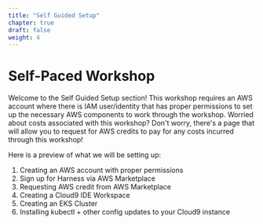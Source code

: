 ```yaml
---
title: "Self Guided Setup"
chapter: true
draft: false
weight: 4
---
```


# Self-Paced Workshop
Welcome to the Self Guided Setup section! This workshop requires an AWS account where there is IAM user/identity that has proper permissions to set up the necessary AWS components to work through the workshop. Worried about costs associated with this workshop? Don't worry, there's a page that will allow you to request for AWS credits to pay for any costs incurred through this workshop!

Here is a preview of what we will be setting up:

1. Creating an AWS account with proper permissions
1. Sign up for Harness via AWS Marketplace
1. Requesting AWS credit from AWS Marketplace
1. Creating a Cloud9 IDE Workspace
1. Creating an EKS Cluster
1. Installing kubectl + other config updates to your Cloud9 instance

